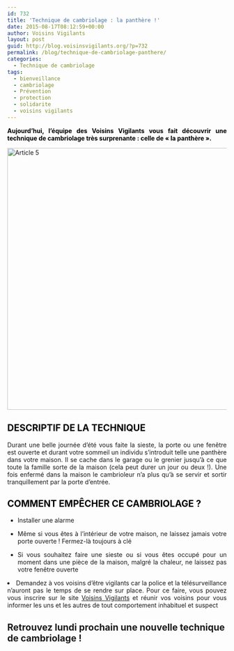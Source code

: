 ```yaml
---
id: 732
title: 'Technique de cambriolage : la panthère !'
date: 2015-08-17T08:12:59+00:00
author: Voisins Vigilants
layout: post
guid: http://blog.voisinsvigilants.org/?p=732
permalink: /blog/technique-de-cambriolage-panthere/
categories:
  - Technique de cambriolage
tags:
  - bienveillance
  - cambriolage
  - Prévention
  - protection
  - solidarite
  - voisins vigilants
---
```

<p style="text-align: justify;">
  <strong style="color: #000000;">Aujourd&rsquo;hui, l’équipe des Voisins Vigilants vous fait découvrir une technique de cambriolage très surprenante : celle de « la panthère ».</strong>
</p>

<p style="text-align: justify;">
  <a href="http://blog.voisinsvigilants.org/wp-content/uploads/2015/08/Article-5.png"><img class="aligncenter size-full wp-image-742" src="http://blog.voisinsvigilants.org/wp-content/uploads/2015/08/Article-5.png" alt="Article 5" width="1097" height="601" /></a>
</p>

<h2 style="text-align: justify;">
  <span style="color: #000000; background-color: #ffffff;"><strong>DESCRIPTIF DE LA TECHNIQUE</strong></span>
</h2>

<p style="text-align: justify;">
  Durant une belle journée d’été vous faite la sieste, la porte ou une fenêtre est ouverte et durant votre sommeil un individu s’introduit telle une panthère dans votre maison. Il se cache dans le garage ou le grenier jusqu’à ce que toute la famille sorte de la maison (cela peut durer un jour ou deux !). Une fois enfermé dans la maison le cambrioleur n’a plus qu’à se servir et sortir tranquillement par la porte d’entrée.
</p>

<h2 style="text-align: justify;">
  <strong><span style="color: #000000;">COMMENT EMPÊCHER CE CAMBRIOLAGE ?</span></strong>
</h2>

<ul style="text-align: justify;">
  <li>
    Installer une alarme
  </li>
</ul>

<ul style="text-align: justify;">
  <li>
    Même si vous êtes à l&rsquo;intérieur de votre maison, ne laissez jamais votre porte ouverte ! Fermez-là toujours à clé
  </li>
</ul>

<ul style="text-align: justify;">
  <li>
    Si vous souhaitez faire une sieste ou si vous êtes occupé pour un moment dans une pièce de la maison, malgré la chaleur, ne laissez pas votre fenêtre ouverte
  </li>
</ul>

<li style="text-align: justify;">
  Demandez à vos voisins d’être vigilants car la police et la télésurveillance n’auront pas le temps de se rendre sur place. Pour ce faire, vous pouvez vous inscrire sur le site <a href="http://www.voisinsvigilants.org">Voisins Vigilants</a> et réunir vos voisins pour vous informer les uns et les autres de tout comportement inhabituel et suspect
</li>

## **Retrouvez lundi prochain une nouvelle technique de cambriolage !**